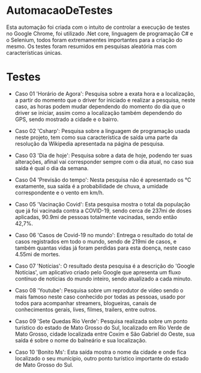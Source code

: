 # AutomacaoDeTestes
Esta automação foi criada com o intuito de controlar a execução de testes no Google Chrome, foi utilizado .Net core, linguagem de programação C# e o Selenium, todos foram extremamentes importantes para a criação do mesmo.
Os testes foram resumidos em pesquisas aleatória mas com características únicas.

# Testes
- Caso 01 'Horário de Agora': Pesquisa sobre a exata hora e a localização, a partir do momento que o driver for iniciado e realizar a pesquisa, neste caso, as horas podem mudar dependendo do momento do dia que o driver se iniciar, assim como a localização também dependendo do GPS, sendo mostrado a cidade e o bairro.

- Caso 02 'Csharp': Pesquisa sobre a linguagem de programação usada neste projeto, tem como sua característica de saída uma parte da resolução da Wikipedia apresentada na página de pesquisa.

- Caso 03 'Dia de hoje': Pesquisa sobre a data de hoje, podendo ter suas alterações, afinal vai corresponder sempre com o dia atual, no caso sua saída é qual o dia da semana.

- Caso 04 'Previsão do tempo': Nesta pesquisa não é apresentado os °C exatamente, sua saída é a probabilidade de chuva, a umidade correspondente e o vento em km/h.

- Caso 05 'Vacinação Covid': Esta pesquisa mostra o total da população que já foi vacinada contra a COVID-19, sendo cerca de 237mi de doses aplicadas, 90.9mi de pessoas totalmente vacinadas, sendo então 42,7%.

- Caso 06 'Casos de Covid-19 no mundo': Entrega o resultado do total de casos registrados em todo o mundo, sendo de 219mi de casos, e também quantas vidas já foram perdidas para esta doença, neste caso 4.55mi de mortes.

- Caso 07 'Notícias': O resultado desta pesquisa é a descrição do 'Google Notícias', um aplicativo criado pelo Google que apresenta um fluxo contínuo de notícias do mundo inteiro, sendo atualizado a cada minuto.

- Caso 08 'Youtube': Pesquisa sobre um reprodutor de vídeo sendo o mais famoso neste caso conhecido por todas as pessoas, usado por todos para acompanhar streamers, blogueiras, canais de conhecimentos gerais, lives, filmes, trailers, entre outros.

- Caso 09 'Sete Quedas Rio Verde': Pesquisa realizada sobre um ponto turístico do estado de Mato Grosso do Sul, localizado em Rio Verde de Mato Grosso, cidade localizada entre Coxim e São Gabriel do Oeste, sua saída é sobre o nome do balneário e sua localização.

- Caso 10 'Bonito Ms': Esta saída mostra o nome da cidade e onde fica localizado o seu munícipio, outro ponto turístico importante do estado de Mato Grosso do Sul.
